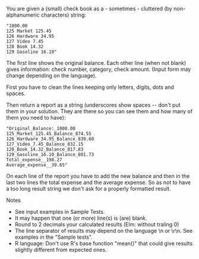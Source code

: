 You are given a (small) check book as a - sometimes - cluttered (by non-alphanumeric characters) string:

```
"1000.00
125 Market 125.45
126 Hardware 34.95
127 Video 7.45
128 Book 14.32
129 Gasoline 16.10"
```

The first line shows the original balance. Each other line (when not blank) gives information: check number, category, check amount. (Input form may change depending on the language).

First you have to clean the lines keeping only letters, digits, dots and spaces.

Then return a report as a string (underscores show spaces -- don't put them in your solution. They are there so you can see them and how many of them you need to have):

```
"Original_Balance:_1000.00
125_Market_125.45_Balance_874.55
126_Hardware_34.95_Balance_839.60
127_Video_7.45_Balance_832.15
128_Book_14.32_Balance_817.83
129_Gasoline_16.10_Balance_801.73
Total_expense__198.27
Average_expense__39.65"
```

On each line of the report you have to add the new balance and then in the last two lines the total expense and the average expense. So as not to have a too long result string we don't ask for a properly formatted result.

Notes
- See input examples in Sample Tests.
- It may happen that one (or more) line(s) is (are) blank.
- Round to 2 decimals your calculated results (Elm: without traling 0)
- The line separator of results may depend on the language \n or \r\n. See examples in the "Sample tests".
- R language: Don't use R's base function "mean()" that could give results slightly different from expected ones.
